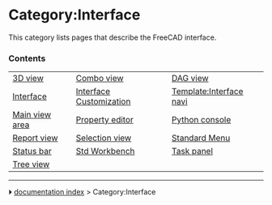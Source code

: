 # Category:Interface
This category lists pages that describe the FreeCAD interface.

### Contents

|     |     |     |
| --- | --- | --- |
| [3D view](3D_view.md) | [Combo view](Combo_view.md) | [DAG view](DAG_view.md) |
| [Interface](Interface.md) | [Interface Customization](Interface_Customization.md) | [Template:Interface navi](Template_Interface_navi.md) |
| [Main view area](Main_view_area.md) | [Property editor](Property_editor.md) | [Python console](Python_console.md) |
| [Report view](Report_view.md) | [Selection view](Selection_view.md) | [Standard Menu](Standard_Menu.md) |
| [Status bar](Status_bar.md) | [Std Workbench](Std_Workbench.md) | [Task panel](Task_panel.md) |
| [Tree view](Tree_view.md) |



---
⏵ [documentation index](../README.md) > Category:Interface
